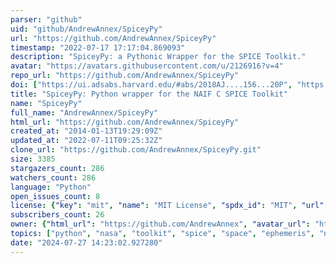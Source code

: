 ```yaml
---
parser: "github"
uid: "github/AndrewAnnex/SpiceyPy"
url: "https://github.com/AndrewAnnex/SpiceyPy"
timestamp: "2022-07-17 17:17:04.869093"
description: "SpiceyPy: a Pythonic Wrapper for the SPICE Toolkit."
avatar: "https://avatars.githubusercontent.com/u/2126916?v=4"
repo_url: "https://github.com/AndrewAnnex/SpiceyPy"
doi: ["https://ui.adsabs.harvard.edu/#abs/2018AJ....156...20P", "https://ui.adsabs.harvard.edu/#abs/2017LPICo1986.7081A", "https://ui.adsabs.harvard.edu/abs/2019ascl.soft03016A/abstract"]
title: "SpiceyPy: Python wrapper for the NAIF C SPICE Toolkit"
name: "SpiceyPy"
full_name: "AndrewAnnex/SpiceyPy"
html_url: "https://github.com/AndrewAnnex/SpiceyPy"
created_at: "2014-01-13T19:29:09Z"
updated_at: "2022-07-11T09:25:32Z"
clone_url: "https://github.com/AndrewAnnex/SpiceyPy.git"
size: 3385
stargazers_count: 286
watchers_count: 286
language: "Python"
open_issues_count: 8
license: {"key": "mit", "name": "MIT License", "spdx_id": "MIT", "url": "https://api.github.com/licenses/mit", "node_id": "MDc6TGljZW5zZTEz"}
subscribers_count: 26
owner: {"html_url": "https://github.com/AndrewAnnex", "avatar_url": "https://avatars.githubusercontent.com/u/2126916?v=4", "login": "AndrewAnnex", "type": "User"}
topics: ["python", "nasa", "toolkit", "spice", "space", "ephemeris", "navigation", "hacktoberfest"]
date: "2024-07-27 14:23:02.927280"
---
```

